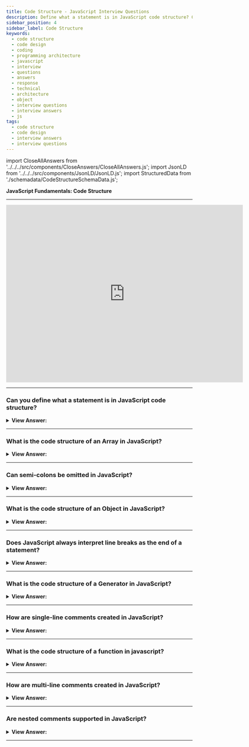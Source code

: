 ```yaml
---
title: Code Structure - JavaScript Interview Questions
description: Define what a statement is in JavaScript code structure? Can semi-colons be omitted in JavaScript? | Frontend Developer Interview Questions & Answers
sidebar_position: 4
sidebar_label: Code Structure
keywords:
  - code structure
  - code design
  - coding
  - programming architecture
  - javascript
  - interview
  - questions
  - answers
  - response
  - technical
  - architecture
  - object
  - interview questions
  - interview answers
  - js
tags:
  - code structure
  - code design
  - interview answers
  - interview questions
---
```


import CloseAllAnswers from '../../../src/components/CloseAnswers/CloseAllAnswers.js';
import JsonLD from '../../../src/components/JsonLD/JsonLD.js';
import StructuredData from './schemadata/CodeStructureSchemaData.js';

<JsonLD data={StructuredData} />

<head>
  <title>Code Structure | JavaScript Frontend Phone Interview Answers</title>
</head>

**JavaScript Fundamentals: Code Structure**

---

<div class='videoWrapper'>
<iframe
    width="640"
    height="480"
    src="https://www.youtube.com/embed/UImuBn5025U"
    frameborder="0"
    allow="autoplay; encrypted-media"
    allowfullscreen
>
</iframe>
</div>

---

<CloseAllAnswers />

### Can you define what a statement is in JavaScript code structure?

<details>
  <summary><strong>View Answer:</strong></summary>
  <div>
  <div><strong>Interview Response:</strong> A statement in JavaScript is a single, standalone instruction that performs a specific action or computation within a program.
  </div><br />
  <div><strong>Technical Response:</strong> Statements are used in JavaScript to control the flow of the program. In contrast to properties, methods, and events fundamentally tied to the object that owns them, statements behave independently of any JavaScript object.
  </div><br />
  <div><strong className="codeExample">Code Example:</strong><br /><br />
  
 <div></div>

```javascript
// This is a single statement
console.log('Hello');

// This is a set of statements
console.log('Hello');
console.log('World');

// Set of statements on separate lines (recommended)
console.log('Hello');

console.log('World');
```

  </div>
  </div>
</details>

---

### What is the code structure of an Array in JavaScript?

<details>
  <summary><strong>View Answer:</strong></summary>
  <div>
  <div><strong>Interview Response:</strong> In JavaScript, an array is defined using square brackets and consists of comma-separated values. Array elements can be of any data type.</div>
  </div><br/>
</details>

---

### Can semi-colons be omitted in JavaScript?

<details>
  <summary><strong>View Answer:</strong></summary>
  <div>
  <div><strong>Interview Response:</strong> Semicolons can be omitted in JavaScript, but it is generally recommended to include them for better code readability and to avoid unexpected behaviors.
</div><br />
  <div><strong>Technical Response:</strong> Yes, but it is not considered good code etiquette and should not be done. JavaScript interprets the line break as an “implicit” semi-colon, and this behavior is called an automatic semi-colon insertion.
  </div><br />
  <div><strong className="codeExample">Code Example:</strong><br /><br />
  
  <div></div>

```javascript
// Missing semi-colon (;) (note the missing semi-colon)

// console.log('Hello') <--

// correct implementation
console.log('JavaScript');
```

  </div>
  </div>
</details>

---

### What is the code structure of an Object in JavaScript?

<details>
  <summary><strong>View Answer:</strong></summary>
  <div>
  <div><strong>Interview Response:</strong> In JavaScript, an object is defined using curly braces and consists of key-value pairs separated by commas. Methods can be added using functions as values.</div><br />
  <div><strong className="codeExample">Code Example:</strong><br /><br />

  <div></div>

```js
let person = {
  name: "John",
  age: 30,
  greet: function() {
    console.log("Hello!");
  }
};
```

  </div>
  </div>
</details>

---

### Does JavaScript always interpret line breaks as the end of a statement?

<details>
  <summary><strong>View Answer:</strong></summary>
  <div>
  <div><strong>Interview Response:</strong> No, JavaScript does not always interpret line breaks as the end of a statement. This is because JavaScript uses a semicolon (;) to indicate the end of a statement, and a line break is not always equivalent to a semicolon.</div><br />
  <div><strong>Technical Response:</strong> There are cases when a newline does not mean a semi-colon and may result in an error. The recommendation is to put semi-colons between statements even if newlines separate them. The JavaScript community widely adopts this rule.
  </div><br />
  <div><strong className="codeExample">Code Example:</strong><br /><br />
  
  <div></div>

```javascript
// This will work…
console.log(3 + 1 + 2);

// This will result in an error…
console.log('There will be an error') // No semi-colon
  [(1, 2)].forEach(console.log); // results in an error
```

But everything is fine again if we add a semicolon after console.log:

```javascript
console.log('All fine now'); // uses a semi-colon console.logs All fine now

[1, 2].forEach(console.log); // console.logs 1 and then 2
```

  </div>
  </div>
</details>

---

### What is the code structure of a Generator in JavaScript?

<details>
  <summary><strong>View Answer:</strong></summary>
  <div>
  <div><strong>Interview Response:</strong> In JavaScript, a generator function is defined using the function asterisks syntax and yields values using the yield keyword within the function body.</div><br />
  <div><strong className="codeExample">Code Example:</strong><br /><br />

  <div></div>

```js
function* numberGenerator() {
  yield 1;
  yield 2;
  yield 3;
}

// Creating an instance of the generator
const generator = numberGenerator();

// Using the generator to produce values
console.log(generator.next().value); // Output: 1
console.log(generator.next().value); // Output: 2
console.log(generator.next().value); // Output: 3
console.log(generator.next().value); // Output: undefined
```

  </div>
  </div>
</details>

---

### How are single-line comments created in JavaScript?

<details>
  <summary><strong>View Answer:</strong></summary>
  <div>
  <div><strong>Interview Response:</strong> In JavaScript, single-line comments can be created by using the double forward slash <strong>(//)</strong> followed by the comment text. The text following the double forward slash will be ignored by the JavaScript interpreter and will not be executed.</div>
  </div><br />
  <div><strong className="codeExample">Code Example:</strong><br /><br />

  <div></div>

```javascript
// This comment occupies a line of its own.
console.log('Hello');

console.log('JavaScript'); // This comment follows the statement
```

  </div>
</details>

---

### What is the code structure of a function in javascript?

<details>
  <summary><strong>View Answer:</strong></summary>
  <div>
  <div><strong>Interview Response:</strong> A JavaScript function consists of a function keyword, a function name, optional parameters enclosed in parentheses, and function code enclosed in curly braces.</div><br />
  <div><strong className="codeExample">Code Example:</strong><br /><br />

  <div></div>

Here's an example:

```javascript
function greet(name) {
  console.log("Hello, " + name + "!");
}

// Invoking the function
greet("John"); // Output: Hello, John!
```

In this example, `greet` is a function that takes a parameter `name` and logs a greeting message to the console. When the function is invoked with an argument ("John" in this case), it executes the code inside the function body, which produces the desired output.

Functions in JavaScript can also have a return statement to provide a value back to the caller. Here's an example:

```javascript
function add(a, b) {
  return a + b;
}

// Invoking the function and storing the result
let sum = add(5, 3);
console.log(sum); // Output: 8
```

In this case, the `add` function takes two parameters `a` and `b`, performs the addition operation, and returns the result. The returned value is then assigned to the variable `sum` and printed to the console.

  </div>
  </div>
</details>

---

### How are multi-line comments created in JavaScript?

<details>
  <summary><strong>View Answer:</strong></summary>
  <div>
  <div><strong>Interview Response:</strong> Multiline comments start with a forward slash and an asterisk <strong>/*</strong> and end with an asterisk and a forward slash <strong>*/</strong>.</div>
  </div><br />
  <div><strong className="codeExample">Code Example:</strong><br /><br />
  
  <div></div>

```javascript
/*
This is a multi-line comment.
It can span across multiple lines.
It is commonly used for documenting code or temporarily disabling code blocks.
*/

console.log("Hello, JavaScript!");
```

  </div>
</details>

---

### Are nested comments supported in JavaScript?

<details>
  <summary><strong>View Answer:</strong></summary>
  <div>
  <div><strong>Interview Response:</strong> No, nested comments are not supported. It results in a syntax error.</div>
  </div><br />
  <div><strong className="codeExample">Code Example:</strong><br /><br />
  
  <div></div>

```javascript
/*
  /* nested comment ?!? */
  This is a comment continued <- returns a syntax error
*/ error
console.log( 'Oh no, Mr. Bill...' );
```

  </div>
</details>

---
